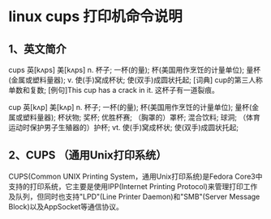 # linux cups 打印机命令说明

## 1、英文简介
cups	英[kʌps]
美[kʌps]
n.	杯子; 一杯(的量); 杯(美国用作烹饪的计量单位); 量杯(金属或塑料量器);
v.	使(手)窝成杯状; 使(双手)成圆状托起;
[词典]	cup的第三人称单数和复数;
[例句]This cup has a crack in it.
这杯子有一道裂痕。

cup	英[kʌp]
美[kʌp]
n.	杯子; 一杯(的量); 杯(美国用作烹饪的计量单位); 量杯(金属或塑料量器); 杯状物; 奖杯; 优胜杯赛; （胸罩的）罩杯; 混合饮料; 球洞; （体育运动时保护男子生殖器的）护杯;
vt.	使(手)窝成杯状; 使(双手)成圆状托起;

## 2、CUPS （通用Unix打印系统）
CUPS(Common UNIX Printing System，通用Unix打印系统)是Fedora Core3中支持的打印系统，它主要是使用IPP(Internet Printing Protocol)来管理打印工作及队列，但同时也支持"LPD"(Line Printer Daemon)和"SMB"(Server Message Block)以及AppSocket等通信协议。



